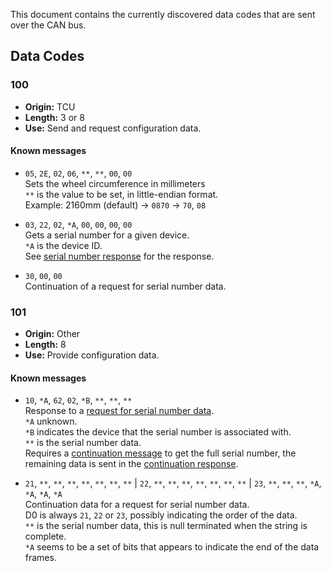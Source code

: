This document contains the currently discovered data codes that are sent over the CAN bus.

## Data Codes
### 100
- **Origin:** TCU
- **Length:** 3 or 8
- **Use:** Send and request configuration data.

#### Known messages
- `05`, `2E`, `02`, `06`, `**`, `**`, `00`, `00`  
Sets the wheel circumference in millimeters  
`**` is the value to be set, in little-endian format.  
Example: 2160mm (default) -> `0870` -> `70`, `08`

<a name="sn_request"></a>
- `03`, `22`, `02`, `*A`, `00`, `00`, `00`, `00`  
Gets a serial number for a given device.  
`*A` is the device ID.  
See [serial number response](#sn_response) for the response.

<a name="cont_100"></a>
- `30`, `00`, `00`  
Continuation of a request for serial number data.

### 101
- **Origin:** Other
- **Length:** 8
- **Use:** Provide configuration data.

#### Known messages

<a name="sn_response"></a>
- `10`, `*A`, `62`, `02`, `*B`, `**`, `**`, `**`  
Response to a [request for serial number data](#sn_request).  
`*A` unknown.  
`*B` indicates the device that the serial number is associated with.  
`**` is the serial number data.  
Requires a [continuation message](#cont_100) to get the full serial number, the remaining data is sent in the [continuation response](#sn_response_cont).

<a href="sn_response_cont"></a>
- `21`, `**`, `**`, `**`, `**`, `**`, `**`, `**` | `22`, `**`, `**`, `**`, `**`, `**`, `**`, `**` | `23`, `**`, `**`, `**`, `*A`, `*A`, `*A`, `*A`  
Continuation data for a request for serial number data.  
D0 is always `21`, `22` or `23`, possibly indicating the order of the data.  
`**` is the serial number data, this is null terminated when the string is complete.  
`*A` seems to be a set of bits that appears to indicate the end of the data frames.  
